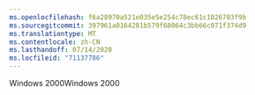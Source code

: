 ```yaml
---
ms.openlocfilehash: f6a28970a521e035e5e254c78ec61c1026703f9b
ms.sourcegitcommit: 397961a0164281b579f68064c3bb66c071f374d9
ms.translationtype: MT
ms.contentlocale: zh-CN
ms.lasthandoff: 07/14/2020
ms.locfileid: "71137786"
---
```

<span data-ttu-id="22964-101">Windows 2000</span><span class="sxs-lookup"><span data-stu-id="22964-101">Windows 2000</span></span>